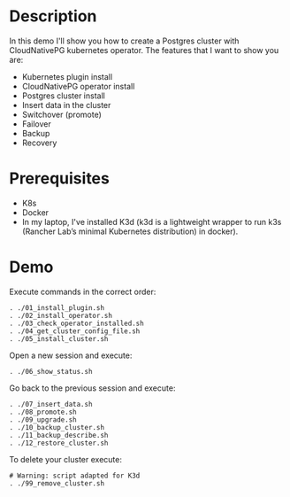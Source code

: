 # Description
In this demo I'll show you how to create a Postgres cluster with CloudNativePG kubernetes operator. The features that I want to show you are:
- Kubernetes plugin install
- CloudNativePG operator install
- Postgres cluster install
- Insert data in the cluster
- Switchover (promote)
- Failover
- Backup
- Recovery

# Prerequisites
- K8s
- Docker
- In my laptop, I've installed K3d (k3d is a lightweight wrapper to run k3s (Rancher Lab’s minimal Kubernetes distribution) in docker).

# Demo
Execute commands in the correct order:
```
. ./01_install_plugin.sh
. ./02_install_operator.sh
. ./03_check_operator_installed.sh
. ./04_get_cluster_config_file.sh
. ./05_install_cluster.sh
```
Open a new session and execute:
```
. ./06_show_status.sh
```
Go back to the previous session and execute:
```
. ./07_insert_data.sh
. ./08_promote.sh
. ./09_upgrade.sh
. ./10_backup_cluster.sh
. ./11_backup_describe.sh
. ./12_restore_cluster.sh
```

To delete your cluster execute:
```
# Warning: script adapted for K3d
. ./99_remove_cluster.sh
```
